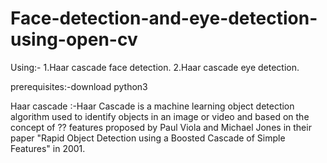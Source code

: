 # Face-detection-and-eye-detection-using-open-cv



Using:- 1.Haar cascade face detection.
           2.Haar cascade eye detection.




prerequisites:-download python3



Haar cascade :-Haar Cascade is a machine learning object detection algorithm used to identify objects in an image or video and based on the concept of ?? features proposed by Paul Viola and Michael Jones in their paper "Rapid Object Detection using a Boosted Cascade of Simple Features" in 2001.

